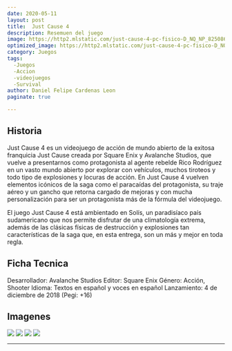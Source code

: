 ```yaml
---
date: 2020-05-11
layout: post
title: 	Just Cause 4
description: Resemuen del juego
image: https://http2.mlstatic.com/just-cause-4-pc-fisico-D_NQ_NP_825086-MLA28897110722_122018-F.jpg
optimized_image: https://http2.mlstatic.com/just-cause-4-pc-fisico-D_NQ_NP_825086-MLA28897110722_122018-F.jpg
category: Juegos
tags:
  -Juegos
  -Accion
  -videojuegos
  -Survival
author: Daniel Felipe Cardenas Leon
paginate: true

---
```

## Historia

Just Cause 4 es un videojuego de acción de mundo abierto de la exitosa franquicia Just Cause creada por Square Enix y Avalanche Studios, que vuelve a presentarnos como protagonista al agente rebelde Rico Rodríguez en un vasto mundo abierto por explorar con vehículos, muchos tiroteos y todo tipo de explosiones y locuras de acción. En Just Cause 4 vuelven elementos icónicos de la saga como el paracaídas del protagonista, su traje aéreo y un gancho que retorna cargado de mejoras y con mucha personalización para ser un protagonista más de la fórmula del videojuego.

El juego Just Cause 4 está ambientado en Solís, un paradisíaco país sudamericano que nos permite disfrutar de una climatología extrema, además de las clásicas físicas de destrucción y explosiones tan características de la saga que, en esta entrega, son un más y mejor en toda regla.

## Ficha Tecnica

Desarrollador: Avalanche Studios
Editor: Square Enix
Género: Acción, Shooter
Idioma: Textos en español y voces en español
Lanzamiento: 4 de diciembre de 2018 (Pegi: +16)

## Imagenes

![]( https://images6.alphacoders.com/929/thumb-350-929398.jpg)
![]( https://images.alphacoders.com/926/thumb-350-926724.jpg)
![]( https://images5.alphacoders.com/926/thumb-350-926634.jpg)
![]( https://images4.alphacoders.com/926/thumb-350-926633.jpg)

---

